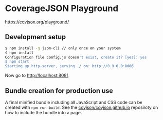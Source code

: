 # CoverageJSON Playground

https://covjson.org/playground/

## Development setup

```bash
$ npm install -g jspm-cli // only once on your system
$ npm install
Configuration file config.js doesn't exist, create it? [yes]: yes
$ npm start
Starting up http-server, serving ./ on: http://0.0.0.0:8086
```

Now go to <http://localhost:8081>.

## Bundle creation for production use

A final minified bundle including all JavaScript and CSS code can be created with `npm run build`.
See the [covjson/covjson.github.io](https://github.com/covjson/covjson.github.io) reposiroty on how to include the bundle into a page.